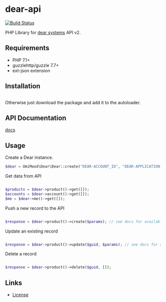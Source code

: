 # dear-api
[![Build Status](https://travis-ci.com/UmiMood/dear-api.svg?token=4CfuxCuzvs5i12ZugsAZ&branch=2)](https://travis-ci.com/UmiMood/dear-api)

PHP Library for [dear systems](https://dearinventory.docs.apiary.io) API v2.

## Requirements

* PHP 7.1+
* guzzlehttp/guzzle 7.7+
* ext-json extension

## Installation

```bash
```

Otherwise just download the package and add it to the autoloader.

## API Documentation
[docs](https://dearinventory.docs.apiary.io)

## Usage


Create a Dear instance.
```php
$dear = UmiMood\Dear\Dear::create("DEAR-ACCOUNT_ID", "DEAR-APPLICATION-KEY");
```

Get data from API
```php

$products = $dear->product()->get([]);
$accounts = $dear->account()->get([]);
$me = $dear->me()->get([]);

```

Push a new record to the API
```php

$response = $dear->product()->create($params); // see docs for available parameters

```

Update an existing record
```php

$response = $dear->product()->update($guid, $params); // see docs for available parameters

```

Delete a record
```php

$response = $dear->product()->delete($guid, []);

```

## Links ##
 * [License](./LICENSE)
